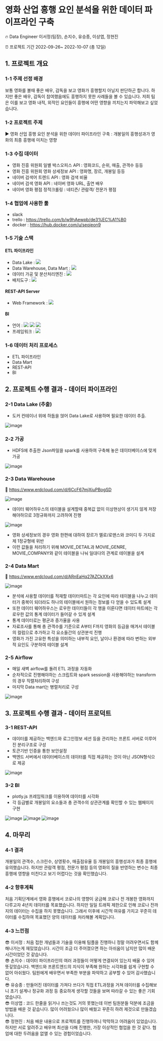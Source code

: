 # 영화 산업 흥행 요인 분석을 위한 데이터 파이프라인 구축
:fire: Data Engineer 이서정(팀장), 손지수, 유승종, 이상엽, 정현진

:alarm_clock: 프로젝트 기간 2022-09-26~ 2022-10-07 (총 12일)

## 1. 프로젝트 개요

### 1-1 주제 선정 배경
보통 영화를 볼때 좋은 배우, 감독을 보고 영화가 흥행할지 아닐지 판단하곤 합니다. 하지만 좋은 배우, 감독이 참여했음에도 흥행하지 못한 사례들을 볼 수 있습니다. 저희 팀은 이를 보고 영화 내적, 외적인 요인들이 흥행에 어떤 영향을 끼치는지 파악해보고 싶었습니다.

### 1-2 프로젝트 주제
▶ 영화 산업 흥행 요인 분석을 위한 데이터 파이프라인 구축
: 개봉일의 흥행성과가 영화의 최종 흥행에 미치는 영향

### 1-3 수집 데이터
- 영화 진흥 위원회 일별 박스오피스 API : 영화코드, 순위, 매출, 관객수 등등
- 영화 진흥 위원회 영화 상세정보 API : 영화명, 장르, 개봉일 등등
- 네이버 검색어 트렌드 API : 영화 검색 비율
- 네이버 검색 영화 API : 네이버 영화 URL, 출연 배우
- 네이버 영화 평점 정적크롤링 : 네티즌/ 관람객/ 전문가 평점

### 1-4 협업에 사용한 툴
- slack 
- trello : https://trello.com/b/w9hAewpb/de3%EC%A1%B0
- docker : https://hub.docker.com/u/seojeon9

### 1-5 기술 스택
#### ETL 파이프라인
- Data Lake : <img src="https://img.shields.io/badge/Hadoop-66CCFF?style=flat-square&logo=apachehadoop&logoColor=black"> 
- Data Warehouse, Data Mart : <img src="https://img.shields.io/badge/Oracle ATP-F80000?style=flat-square&logo=oracle&logoColor=white">
- 데이터 가공 및 분산처리엔진 : <img src="https://img.shields.io/badge/Spark-E25A1C?style=flat-square&logo=apachespark&logoColor=white">
- 배치도구 : <img src="https://img.shields.io/badge/Airflow-017CEE?style=flat-square&logo=apacheairflow&logoColor=black">
#### REST-API Server
- Web Framework : <img src="https://img.shields.io/badge/Django-092E20?style=flat-square&logo=django&logoColor=white">
#### BI
- 언어 : <img src="https://img.shields.io/badge/html5-E34F26?style=flat-square&logo=html5&logoColor=white"> 
  <img src="https://img.shields.io/badge/css-1572B6?style=flat-square&logo=css3&logoColor=white"> 
  <img src="https://img.shields.io/badge/javascript-F7DF1E?style=flat-square&logo=javascript&logoColor=black"> 
- 프레임워크 : <img src="https://img.shields.io/badge/bootstrap-7952B3?style=flat-square&logo=bootstrap&logoColor=white">

### 1-6 데이터 처리 프로세스
- ETL 파이프라인 
- Data Mart
- REST-API
- BI

## 2. 프로젝트 수행 결과 - 데이터 파이프라인
### 2-1 Data Lake (추출)
- 도커 컨테이너 위에 하둡을 얹어 Data Lake로 사용하며 필요한 데이터 추출.<br>

![image](https://user-images.githubusercontent.com/72624263/194675149-534b2751-2de2-4bd2-90cf-30143694e1c7.png)

### 2-2 가공
- HDFS에 추출한 Json파일을 spark를 사용하여 구축해 놓은 데이터베이스에 맞게 가공 <br>

![image](https://user-images.githubusercontent.com/72624263/194675199-9b679007-a5cf-4d3b-802f-dbbf94ab073e.png)

### 2-3 Data Warehouse
:pushpin: https://www.erdcloud.com/d/6CcF67mjXiuPBogSD <br>

![image](https://user-images.githubusercontent.com/72624263/194675298-529e69d1-524d-43cf-aade-ad4eefce6461.png)
- 데이터 웨어하우스의 테이블을 설계할때 중복값 없이 이상현상이 생기지 않게 저장해야하므로 3정규화까지 고려하여 진행 <br>

![image](https://user-images.githubusercontent.com/72624263/194676044-b9063fbe-7385-4c80-bed0-d70ac38c1031.png)

- 영화 상세정보의 경우 영화 한편에 대하여 장르가 멜로/로맨스와 코미디 두 가지로 제 1정규형에 위반
- 이런 값들을 처리하기 위해 MOVIE_DETAIL과 MOVIE_GENRE, MOVIE_COMPANY와 같이 테이블을 나눠 일대다의 관계로 테이블을 설계
### 2-4 Data Mart
:pushpin: https://www.erdcloud.com/d/ARnEaHq27AZCkXXx6 <br>

![image](https://user-images.githubusercontent.com/72624263/194676150-77148ee0-53c3-4641-9806-027cf7dd2ea1.png)

- 분석에 사용할 데이터를 적재할 데이터마트는 각 요인에 따라 테이블을 나누고 데이터가 중복이 되더라도 하나의 테이블에서 원하는 정보를 다 얻을 수 있도록 설계
- 또한 데이터 웨어하우스는 로우한 데이터들이 각 행을 이룬다면 데이터 마트에는 각 로우한 값의 통계 데이터가 들어갈 수 있게 설계
- 통계 데이터로는 평균과 증가율을 사용
- 자료조사를 통해 총 관객수를 기준으로 A부터 F까지 영화의 등급을 매겨서 테이블의 컬럼으로 추가하고 각 요소들간의 상관분석 진행
- 영화가 가진 고유한 특성을 의미하는 내부적 요인, 날이나 환경에 따라 변하는 외부적 요인도 구분하여 테이블 설계

### 2-5 Airflow
- 매일 새벽 airflow를 돌려 ETL 과정을 자동화
- 순차적으로 진행해야하는 스크립트와 spark session을 사용해야하는 transform의 경우 직렬처리하여 구성
- 마지막 Data mart는 병렬처리로 구성<br>

![image](https://user-images.githubusercontent.com/72624263/194676491-683b4f9b-f5ff-49c4-8aae-0344e7525a8e.png)

## 3. 프로젝트 수행 결과 - 데이터 프로덕트
### 3-1 REST-API
- 데이터를 제공하는 백엔드와 로그인정보 세션 등을 관리하는 프론트 서버로 이루어진 분리구조로 구성
- 토큰기반 인증을 통한 보안설정
- 백엔드 서버에서 데이터베이스의 데이터를 직접 제공하는 것이 아닌 JSON형식으로 제공

![image](https://user-images.githubusercontent.com/72624263/194676638-a3d4d46a-43a0-4847-a0f6-1a9fec2d476e.png)
### 3-2 BI
- plotly.js 프레임워크를 이용하여 데이터를 시각화<br>
- 각 등급별로 개봉일의 요소들과 총 관객수의 상관관계를 확인할 수 있는 웹페이지 구현

![image](https://user-images.githubusercontent.com/72624263/194677120-30ace656-a29a-4bfe-981d-54b4f5afa4e3.png)
![image](https://user-images.githubusercontent.com/72624263/194677137-f6b2e75c-5565-4022-9dcd-77524089be36.png)
![image](https://user-images.githubusercontent.com/72624263/194677195-90209ad3-ac21-45e5-8b07-b831a1ee1197.png)


## 4. 마무리
### 4-1 결과
개봉일의 관객수, 스크린수, 상영횟수, 매출점유율 등 개봉일의 흥행성과가 최종 흥행에 유의했습니다. 하지만 관람객 평점, 전문가 평점 등의 영화의 질을 반영하는 변수는 최종 흥행에 영향을 미친다고 보기 어렵다는 것을 확인했습니다.

### 4-2 향후계획
처음 기획단계에서 영화 흥행에서 코로나의 영향이 궁금해 코로나 전 개봉한 영화까지 다루고자 4년치 데이터를 목표했습니다. 하지만 일일 트래픽 제한으로 인해 코로나 전까지의 데이터는 수집을 하지 못했습니다. 그래서 이후에 시간적 여유를 가지고 꾸준히 데이터를 수집하여 목표했던 양의 데이터를 처리해볼 계획입니다. 

### 4-3 느낀점
:sunglasses: 이서정 : 처음 접한 개념들과 기술을 이용해 팀플을 진행하니 정말 어려우면서도 함께 해나가는게 재밌었습니다. 시간이 조금 더 주어졌으면 하는 아쉬움이 남지만 많이 배운 시간이었던 것 같습니다. <br>
:sunglasses: 손지수 : 데이터 파이프라인의 여러 과정들이 어떻게 연결되어 있는지 배울 수 있어 뜻깊었습니다. 백엔드와 프론트엔드의 지식이 부족해 원하는 시각화를 쉽게 구현할 수 없어 아쉬웠다. 팀원에게 배우면서 부족한 부분을 파악하고 공부할 수 있어 감사했습니다. <br>
:sunglasses: 유승종 : 만들어진 데이터를 가져다 쓰다가 직접 ETL과정을 거쳐 데이터를 수집해보니 초기 설계나 정규화 과정 등 중요하게 생각할 것들을 보며 따라갈 수 있는 좋은 기회였습니다. <br>
:sunglasses: 이상엽 : 코드 한줄을 읽거나 쓰는것도 거의 못했는데 이번 팀원분들 덕분에 조금을 방법을 배운 것 같습니다. 많이 어려웠으나 많이 배웠고 꾸준히 하려 제것으로 만들겠습니다. <br>
:sunglasses: 정현진 : 처음 배운 내용으로 프로젝트를 진행하여니 막막하고 어려움이 있었습니다. 하지만 서로 알려주고 배우며 최선을 다해 진행한, 가장 이상적인 협업을 한 것 같다. 협업에 대한 두려움을 없앨 수 있는 경헙이었습니다. <br>
